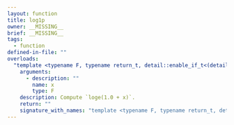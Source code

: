 ```yaml
---
layout: function
title: log1p
owner: __MISSING__
brief: __MISSING__
tags:
  - function
defined-in-file: ""
overloads:
  "template <typename F, typename return_t, detail::enable_if_t<(detail::builtin::is_genfloat<F>::value), int> >\nreturn_t log1p(F)":
    arguments:
      - description: ""
        name: x
        type: F
    description: Compute `loge(1.0 + x)`.
    return: ""
    signature_with_names: "template <typename F, typename return_t, detail::enable_if_t<(detail::builtin::is_genfloat<F>::value), int> >\nreturn_t log1p(F x)"
---
```


